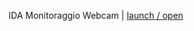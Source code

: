 IDA Monitoraggio Webcam | [launch / open](https://github.com/ccristiano22/ida-inclusive-digital-assistant/prototipi/IDAwebcam/index.html) 

